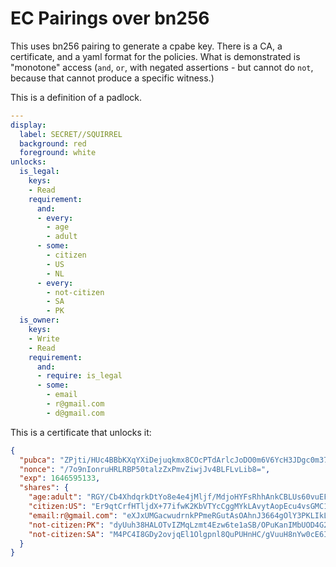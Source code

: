 EC Pairings over bn256
==================

This uses bn256 pairing to generate a cpabe key.  There is a CA, a certificate, and a yaml format for the policies.  What is demonstrated is "monotone" access (`and`, `or`, with negated assertions - but cannot do `not`, because that cannot produce a specific witness.)


This is a definition of a padlock.

```yaml
---
display: 
  label: SECRET//SQUIRREL
  background: red
  foreground: white
unlocks: 
  is_legal: 
    keys: 
    - Read
    requirement:
      and:
      - every:
        - age
        - adult
      - some:
        - citizen
        - US
        - NL
      - every:
        - not-citizen
        - SA
        - PK
  is_owner: 
    keys: 
    - Write
    - Read
    requirement:
      and:
      - require: is_legal
      - some:
        - email
        - r@gmail.com
        - d@gmail.com
```

This is a certificate that unlocks it:

```json
{
  "pubca": "ZPjti/HUc4BBbKXqYXiDejuqkmx8COcPTdArlcJoDO0m6V6YcH3JDgc0m374Yv6i6zqsp/jP23+vHlY0EE+9NA==",
  "nonce": "/7o9nIonruHRLRBP50talzZxPmvZiwjJv4BLFLvLib8=",
  "exp": 1646595133,
  "shares": {
    "age:adult": "RGY/Cb4XhdqrkDtYo8e4e4jMljf/MdjoHYFsRhhAnkCBLUs60vuEFh3yA+778dZiE1eDr0Yu9/nwnjJYL3JxN0ahHNvuHoZMBw+2SlRLc1uva/gGEG4jy5eQdBuzT7m1NtLy8cZDFI9mi6ah2zSL5ndZxbXP564nVOrZ2GTzsT8=",
    "citizen:US": "Er9qtCrfHTljdX+77ifwK2KbVTYcCggMYkLAvytAopEcu4vsGMC1SuRn7iFD4aLd+ls3ngN0JxhDZ+YcWs/Zm4eowqNjCrWvZOow0eNMtOpmKQqRwXEPTqrWeinl5oZNLoHPzEpMyrRA3FEUQ9/J/JWOII21Y8x00Vm/HyYaaJQ=",
    "email:r@gmail.com": "eXJxUMGacwudrnkPPmeRGutAsOAhnJ3664gOlY3PKLIkLf7rBM1QaBRBnNYAsV/CKiHdxKfofjQlSw/lu9uVd062dO+kmo5GRSAHA92bWsWe31n/moLXknVMcnQB9Qu+CbK72u8kp4PYbAi07Z3Z/7h0d/lFHsSxH+FDqeS5ON4=",
    "not-citizen:PK": "dyUuh38HALOTvIZMqLzmt4Ezw6te1aSB/OPuKanIMbUOD4G2xSzfjQMVHgeDAZ+ZuODiHyjuXR2Rm5vojWnBh2juDamMZ1vlZ8gyYpDR25Y+5bYr3Ia+vpgoeK/Dd4niG0wv0FkCddZOG4qFqPxroGRV76OnUj0proHaNTiTm1g=",
    "not-citizen:SA": "M4PC4I8GDy2ovjqEl1Olgpnl8QuPUHnHC/gVuuH8nYw0cE6IqIw3wYX0x7NoUxGciMpsMzniR6adfeLjJDUsEDsTvc97Q0yUhTvXxpW72ZvrGlAb1MW8oLNBr4NM0nBEJnL8mibqulCsejVzyFbqFcCNLuv3fjk/JLH5c8+N45U="
  }
}
```